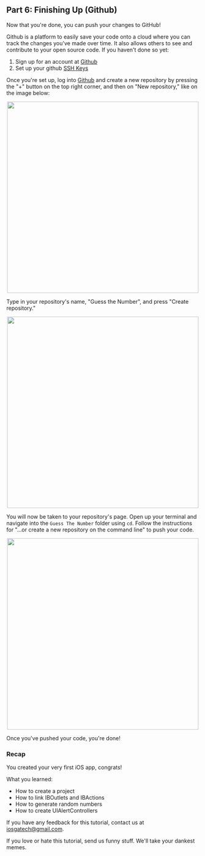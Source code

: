 ## Part 6: Finishing Up (Github)

Now that you're done, you can push your changes to GitHub!

Github is a platform to easily save your code onto a cloud where you can track the changes you've made over time. It also allows others to see and contribute to your open source code. If you haven't done so yet:

1. Sign up for an account at [Github](https://www.github.com)
2. Set up your github [SSH Keys](https://help.github.com/articles/generating-ssh-keys/)

Once you're set up, log into [Github](https://www.github.com) and create a new repository by pressing the "+" button on the top right corner, and then on "New repository," like on the image below:

<p align="center"> <img src="/assets/guessthenumber/newRepo.png" height="500" align="center"> </p>

Type in your repository's name, "Guess the Number", and press "Create repository."

<p align="center"> <img src="/assets/guessthenumber/repoName.png" height="500" align="center"> </p>

You will now be taken to your repository's page. Open up your terminal and navigate into the `Guess The Number` folder using `cd`. Follow the instructions for "...or create a new repository on the command line" to push your code.

<p align="center"> <img src="/assets/guessthenumber/pushCode.png" height="500" align="center"> </p>

Once you've pushed your code, you're done!

### Recap
You created your very first iOS app, congrats!

What you learned:
- How to create a project
- How to link IBOutlets and IBActions
- How to generate random numbers
- How to create UIAlertControllers

If you have any feedback for this tutorial, contact us at iosgatech@gmail.com.

If you love or hate this tutorial, send us funny stuff. We'll take your dankest memes.

